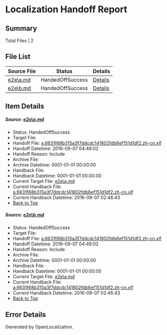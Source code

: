 # <a name='report-top'></a> Localization Handoff Report

## Summary
 Total Files | 2

## File List
 Source File | Status | Details 
 ----------- | ------ | ------- 
 [e2e\a.md](https://github.com/OpenLocalizationTestOrg/ol-test0/blob/ab479867c834f314f33c109b2d65c9634606390a/e2e/a.md) | HandedOffSuccess | [Details](#824fb91eb0c8553379620ab8aa8816729ef1f67d1)
 [e2e\b.md](https://github.com/OpenLocalizationTestOrg/ol-test0/blob/ab479867c834f314f33c109b2d65c9634606390a/e2e/b.md) | HandedOffSuccess | [Details](#824fb91eb0c8553379620ab8aa8816729ef1f67d2)

## Item Details
##### <a name='824fb91eb0c8553379620ab8aa8816729ef1f67d1'></a> Source: [e2e\a.md](https://github.com/OpenLocalizationTestOrg/ol-test0/blob/ab479867c834f314f33c109b2d65c9634606390a/e2e/a.md)
* Status: HandedOffSuccess
* Target File: 
* Handoff File: [a.6631f68b315a3f7ddcdc141802fdb6ef151d1df2.zh-cn.xlf](https://github.com/OpenLocalizationTestOrg/ol-test0-handoff/blob/5a466ff8d01b19cb4caffa1acaeef8980b064137/ol-handoff/OpenLocalizationTestOrg/ol-test0-zhcn/ci/ht/a.6631f68b315a3f7ddcdc141802fdb6ef151d1df2.zh-cn.xlf)
* Handoff Datetime: 2016-09-07 04:49:02
* Handoff Reason: Include
* Archive File: 
* Archive Datetime: 0001-01-01 00:00:00
* Handback File: 
* Handback Datetime: 0001-01-01 00:00:00
* Current Target File: [e2e\a.md](https://github.com/OpenLocalizationTestOrg/ol-test0-zhcn/blob/a7faf27bfa29f9c02d3d899a94ea0dc77ccbe735/e2e/a.md)
* Current Handback File: [a.6631f68b315a3f7ddcdc141802fdb6ef151d1df2.zh-cn.xlf](https://github.com/OpenLocalizationTestOrg/ol-test0-handback/blob/cd330338f91c7a5126a961a221ae3106c98d1041/ol-handback/OpenLocalizationTestOrg/ol-test0-zhcn/ci/ht/a.6631f68b315a3f7ddcdc141802fdb6ef151d1df2.zh-cn.xlf)
* Current Handback Datetime: 2016-09-07 02:46:43
* [Back to Top](#report-top)

##### <a name='824fb91eb0c8553379620ab8aa8816729ef1f67d2'></a> Source: [e2e\b.md](https://github.com/OpenLocalizationTestOrg/ol-test0/blob/ab479867c834f314f33c109b2d65c9634606390a/e2e/b.md)
* Status: HandedOffSuccess
* Target File: 
* Handoff File: [a.6631f68b315a3f7ddcdc141802fdb6ef151d1df2.zh-cn.xlf](https://github.com/OpenLocalizationTestOrg/ol-test0-handoff/blob/5a466ff8d01b19cb4caffa1acaeef8980b064137/ol-handoff/OpenLocalizationTestOrg/ol-test0-zhcn/ci/ht/a.6631f68b315a3f7ddcdc141802fdb6ef151d1df2.zh-cn.xlf)
* Handoff Datetime: 2016-09-07 04:49:02
* Handoff Reason: Include
* Archive File: 
* Archive Datetime: 0001-01-01 00:00:00
* Handback File: 
* Handback Datetime: 0001-01-01 00:00:00
* Current Target File: [e2e\a.md](https://github.com/OpenLocalizationTestOrg/ol-test0-zhcn/blob/a7faf27bfa29f9c02d3d899a94ea0dc77ccbe735/e2e/a.md)
* Current Handback File: [a.6631f68b315a3f7ddcdc141802fdb6ef151d1df2.zh-cn.xlf](https://github.com/OpenLocalizationTestOrg/ol-test0-handback/blob/cd330338f91c7a5126a961a221ae3106c98d1041/ol-handback/OpenLocalizationTestOrg/ol-test0-zhcn/ci/ht/a.6631f68b315a3f7ddcdc141802fdb6ef151d1df2.zh-cn.xlf)
* Current Handback Datetime: 2016-09-07 02:46:43
* [Back to Top](#report-top)


## Error Details

Generated by OpenLocalization.
